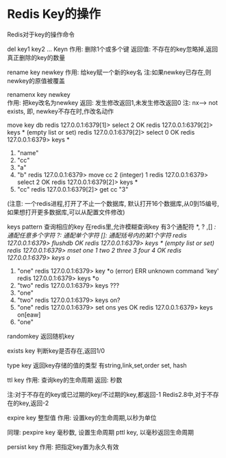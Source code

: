 # Redis Key的操作

Redis对于key的操作命令

del key1 key2 ... Keyn
作用: 删除1个或多个键
返回值: 不存在的key忽略掉,返回真正删除的key的数量

rename key newkey
作用: 给key赋一个新的key名
注:如果newkey已存在,则newkey的原值被覆盖

renamenx key newkey  
作用: 把key改名为newkey
返回: 发生修改返回1,未发生修改返回0
注: nx--> not exists, 即, newkey不存在时,作改名动作

move key db
redis 127.0.0.1:6379[1]> select 2
OK
redis 127.0.0.1:6379[2]> keys *
(empty list or set)
redis 127.0.0.1:6379[2]> select 0
OK
redis 127.0.0.1:6379> keys *
1) "name"
2) "cc"
3) "a"
4) "b"
redis 127.0.0.1:6379> move cc 2
(integer) 1
redis 127.0.0.1:6379> select 2
OK
redis 127.0.0.1:6379[2]> keys *
1) "cc"
redis 127.0.0.1:6379[2]> get cc
"3"

(注意: 一个redis进程,打开了不止一个数据库, 默认打开16个数据库,从0到15编号,
如果想打开更多数据库,可以从配置文件修改)
 

keys pattern 查询相应的key
在redis里,允许模糊查询key
有3个通配符 *, ? ,[]
*: 通配任意多个字符
?: 通配单个字符
[]: 通配括号内的某1个字符
redis 127.0.0.1:6379> flushdb
OK
redis 127.0.0.1:6379> keys *
(empty list or set)
redis 127.0.0.1:6379> mset one 1 two 2 three 3 four 4
OK
redis 127.0.0.1:6379> keys o*
1) "one"
redis 127.0.0.1:6379> key *o
(error) ERR unknown command 'key'
redis 127.0.0.1:6379> keys *o
1) "two"
redis 127.0.0.1:6379> keys ???
1) "one"
2) "two"
redis 127.0.0.1:6379> keys on?
1) "one"
redis 127.0.0.1:6379> set ons yes
OK
redis 127.0.0.1:6379> keys on[eaw]
1) "one"

randomkey 返回随机key

exists key
判断key是否存在,返回1/0

type key
返回key存储的值的类型
有string,link,set,order set, hash

ttl key 
作用: 查询key的生命周期
返回: 秒数

注:对于不存在的key或已过期的key/不过期的key,都返回-1
Redis2.8中,对于不存在的key,返回-2

expire key 整型值
作用: 设置key的生命周期,以秒为单位

同理: 
pexpire key 毫秒数, 设置生命周期
pttl  key, 以毫秒返回生命周期

persist key
作用: 把指定key置为永久有效